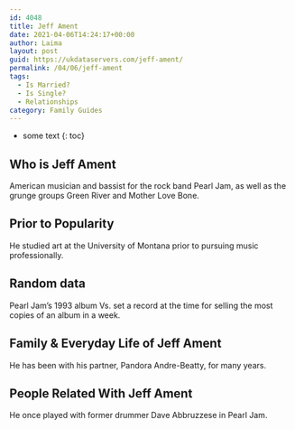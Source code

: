 ```yaml
---
id: 4048
title: Jeff Ament
date: 2021-04-06T14:24:17+00:00
author: Laima
layout: post
guid: https://ukdataservers.com/jeff-ament/
permalink: /04/06/jeff-ament
tags:
  - Is Married?
  - Is Single?
  - Relationships
category: Family Guides
---
```


* some text
{: toc}


## Who is Jeff Ament
                  
                  
                  
American musician and bassist for the rock band Pearl Jam, as well as the grunge groups Green River and Mother Love Bone.
                  
              
            
              
            
                
                
                
## Prior to Popularity
                  
                  
                  
He studied art at the University of Montana prior to pursuing music professionally.
                  
              
            
              
            
                
                
                
## Random data
                  
                  
                  
Pearl Jam&#8217;s 1993 album Vs. set a record at the time for selling the most copies of an album in a week.
                  
              
            
              
            
                
                
                
## Family & Everyday Life of Jeff Ament
                  
                  
                  
He has been with his partner, Pandora Andre-Beatty, for many years.
                  
              
            
              
            
                
                
                
## People Related With Jeff Ament
                  
                  
                  
He once played with former drummer Dave Abbruzzese in Pearl Jam.
                  
              
            
              
            
                
              
            
              
              
            
            
              
            
          
          
          